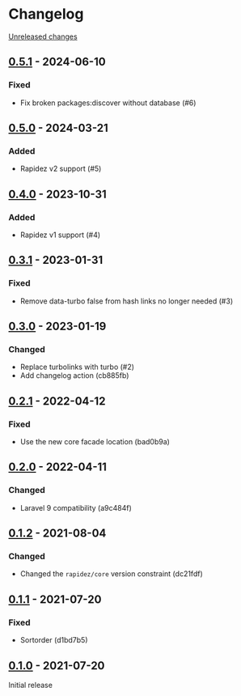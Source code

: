 # Changelog 

[Unreleased changes](https://github.com/rapidez/mageprince-faq/compare/0.5.1...master)
## [0.5.1](https://github.com/rapidez/mageprince-faq/releases/tag/0.5.1) - 2024-06-10

### Fixed
 - Fix broken packages:discover without database (#6)

## [0.5.0](https://github.com/rapidez/mageprince-faq/releases/tag/0.5.0) - 2024-03-21

### Added

- Rapidez v2 support (#5)

## [0.4.0](https://github.com/rapidez/mageprince-faq/releases/tag/0.4.0) - 2023-10-31

### Added

- Rapidez v1 support (#4)

## [0.3.1](https://github.com/rapidez/mageprince-faq/releases/tag/0.3.1) - 2023-01-31

### Fixed

- Remove data-turbo false from hash links no longer needed (#3)

## [0.3.0](https://github.com/rapidez/mageprince-faq/releases/tag/0.3.0) - 2023-01-19

### Changed

- Replace turbolinks with turbo (#2)
- Add changelog action (cb885fb)

## [0.2.1](https://github.com/rapidez/mageprince-faq/releases/tag/0.2.1) - 2022-04-12

### Fixed

- Use the new core facade location (bad0b9a)

## [0.2.0](https://github.com/rapidez/mageprince-faq/releases/tag/0.2.0) - 2022-04-11

### Changed

- Laravel 9 compatibility (a9c484f)

## [0.1.2](https://github.com/rapidez/mageprince-faq/releases/tag/0.1.2) - 2021-08-04

### Changed

- Changed the `rapidez/core` version constraint (dc21fdf)

## [0.1.1](https://github.com/rapidez/mageprince-faq/releases/tag/0.1.1) - 2021-07-20

### Fixed

- Sortorder (d1bd7b5)

## [0.1.0](https://github.com/rapidez/mageprince-faq/releases/tag/0.1.0) - 2021-07-20

Initial release

